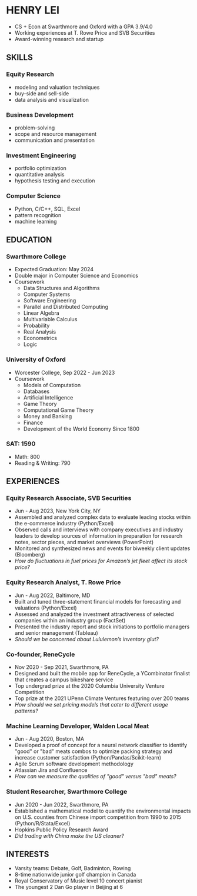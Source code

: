 # HENRY LEI
- CS + Econ at Swarthmore and Oxford with a GPA 3.9/4.0
- Working experiences at T. Rowe Price and SVB Securities
- Award-winning research and startup

## SKILLS
### Equity Research
  - modeling and valuation techniques
  - buy-side and sell-side
  - data analysis and visualization

### Business Development
  - problem-solving
  - scope and resource management
  - communication and presentation

### Investment Engineering
  - portfolio optimization
  - quantitative analysis
  - hypothesis testing and execution

### Computer Science
  - Python, C/C++, SQL, Excel
  - pattern recognition
  - machine learning

## EDUCATION
### Swarthmore College
- Expected Graduation: May 2024
- Double major in Computer Science and Economics
- Coursework
  - Data Structures and Algorithms
  - Computer Systems
  - Software Engineering
  - Parallel and Distributed Computing
  - Linear Algebra
  - Multivariable Calculus
  - Probability
  - Real Analysis
  - Econometrics
  - Logic

### University of Oxford
- Worcester College, Sep 2022 - Jun 2023
- Coursework
  - Models of Computation
  - Databases
  - Artificial Intelligence
  - Game Theory
  - Computational Game Theory
  - Money and Banking
  - Finance
  - Development of the World Economy Since 1800

### SAT: 1590
- Math: 800 
- Reading & Writing: 790

## EXPERIENCES
### Equity Research Associate, SVB Securities
- Jun - Aug 2023, New York City, NY
- Assembled and analyzed complex data to evaluate leading stocks within the e-commerce industry (Python/Excel)
- Observed calls and interviews with company executives and industry leaders to develop sources of information in preparation for research notes, sector pieces, and market overviews (PowerPoint)
- Monitored and synthesized news and events for biweekly client updates (Bloomberg)
- _How do fluctuations in fuel prices for Amazon’s jet fleet affect its stock price?_

### Equity Research Analyst, T. Rowe Price
- Jun - Aug 2022, Baltimore, MD
- Built and tuned three-statement financial models for forecasting and valuations (Python/Excel)
- Assessed and analyzed the investment attractiveness of selected companies within an industry group (FactSet)
- Presented the industry report and stock initiations to portfolio managers and senior management (Tableau)
- _Should we be concerned about Lululemon’s inventory glut?_

### Co-founder, ReneCycle
- Nov 2020 - Sep 2021, Swarthmore, PA
- Designed and built the mobile app for ReneCycle, a YCombinator finalist that creates a campus bikeshare service
- Top undergrad prize at the 2020 Columbia University Venture Competition
- Top prize at the 2021 UPenn Climate Ventures featuring over 200 teams
- _How should we set pricing models that cater to different usage patterns?_

### Machine Learning Developer, Walden Local Meat
- Jun - Aug 2020, Boston, MA
- Developed a proof of concept for a neural network classifier to identify "good" or "bad" meats combos to optimize packing strategy and increase customer satisfaction (Python/Pandas/Scikit-learn)
- Agile Scrum software development methodology
- Atlassian Jira and Confluence
- _How can we measure the qualities of "good" versus "bad" meats?_

### Student Researcher, Swarthmore College
- Jun 2020 - Jun 2022, Swarthmore, PA
- Established a mathematical model to quantify the environmental impacts on U.S. counties from Chinese import competition from 1990 to 2015 (Python/R/Stata/Excel)
- Hopkins Public Policy Research Award
- _Did trading with China make the US cleaner?_

## INTERESTS
- Varsity teams: Debate, Golf, Badminton, Rowing
- 8-time nationwide junior golf champion in Canada
- Royal Conservatory of Music level 10 concert pianist
- The youngest 2 Dan Go player in Beijing at 6

